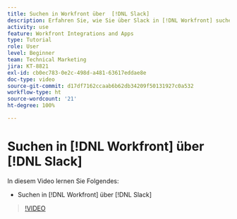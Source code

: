 ```yaml
---
title: Suchen in Workfront über  [!DNL Slack]
description: Erfahren Sie, wie Sie über Slack in [!DNL Workfront] suchen können
activity: use
feature: Workfront Integrations and Apps
type: Tutorial
role: User
level: Beginner
team: Technical Marketing
jira: KT-8821
exl-id: cb0ec783-0e2c-498d-a481-63617eddae8e
doc-type: video
source-git-commit: d17df7162ccaab6b62db34209f50131927c0a532
workflow-type: ht
source-wordcount: '21'
ht-degree: 100%

---
```


# Suchen in [!DNL Workfront] über [!DNL Slack]

In diesem Video lernen Sie Folgendes:

* Suchen in [!DNL Workfront] über [!DNL Slack]

>[!VIDEO](https://video.tv.adobe.com/v/3437522/?quality=12&learn=on&enablevpops&captions=ger)
